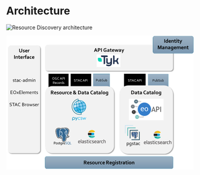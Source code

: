 # Architecture

![Resource Discovery architecture](https://eoepca.readthedocs.io/projects/architecture/en/latest/reference-architecture/diagrams/resource-discovery.drawio.png)

![Resource Discovery components](../img/resource-discovery-architecture.png)
